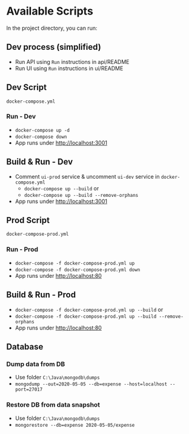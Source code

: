# Available Scripts

In the project directory, you can run:

## Dev process (simplified)

- Run API using `Run` instructions in api/README
- Run UI using `Run` instructions in ui/README

## Dev Script

`docker-compose.yml`

### Run - Dev

- `docker-compose up -d`
- `docker-compose down`
- App runs under [http://localhost:3001](http://localhost:3001)

## Build & Run - Dev

- Comment `ui-prod` service & uncomment `ui-dev` service in `docker-compose.yml`
  - `docker-compose up --build` or
  - `docker-compose up --build --remove-orphans`
- App runs under [http://localhost:3001](http://localhost:3001)

## Prod Script

`docker-compose-prod.yml`

### Run - Prod

- `docker-compose -f docker-compose-prod.yml up`
- `docker-compose -f docker-compose-prod.yml down`
- App runs under [http://localhost:80](http://localhost:80)

## Build & Run - Prod

- `docker-compose -f docker-compose-prod.yml up --build` or
- `docker-compose -f docker-compose-prod.yml up --build --remove-orphans`
- App runs under [http://localhost:80](http://localhost:80)

## Database

### Dump data from DB

- Use folder `C:\Java\mongodb\dumps`
- `mongodump --out=2020-05-05 --db=expense --host=localhost --port=27017`

### Restore DB from data snapshot

- Use folder `C:\Java\mongodb\dumps`
- `mongorestore --db=expense 2020-05-05/expense`
